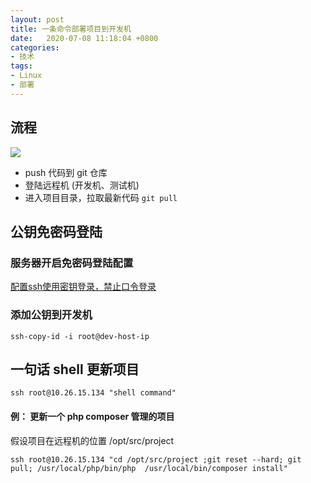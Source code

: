 ```yaml
---
layout: post
title: 一条命令部署项目到开发机
date:   2020-07-08 11:18:04 +0800
categories:
- 技术
tags: 
- Linux
- 部署
---
```


## 流程 ##

![](/assets/git-deploy.workflow.png)

- push 代码到 git  仓库
- 登陆远程机 (开发机、测试机)
- 进入项目目录，拉取最新代码 `git pull` 

## 公钥免密码登陆 ##

###  服务器开启免密码登陆配置 ###

[配置ssh使用密钥登录，禁止口令登录](./2016-08-08-ssh.md)

###  添加公钥到开发机 ###

```shell
ssh-copy-id -i root@dev-host-ip
```

## 一句话 shell 更新项目  ##

`ssh root@10.26.15.134 "shell command"`

#### 例： 更新一个 php composer 管理的项目 ####

假设项目在远程机的位置 /opt/src/project
 
```shell
ssh root@10.26.15.134 "cd /opt/src/project ;git reset --hard; git pull; /usr/local/php/bin/php  /usr/local/bin/composer install"
```
